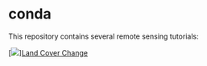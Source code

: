 # conda

This repository contains several remote sensing tutorials:

[![](https://mybinder.org/badge.svg)][Land Cover Change](https://mybinder.org/v2/gh/ials/conda/master?filepath=tresperlas.ipynb)
